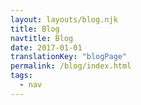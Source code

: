 ```yaml
---
layout: layouts/blog.njk
title: Blog
navtitle: Blog
date: 2017-01-01
translationKey: "blogPage"
permalink: /blog/index.html
tags:
  - nav
---
```

